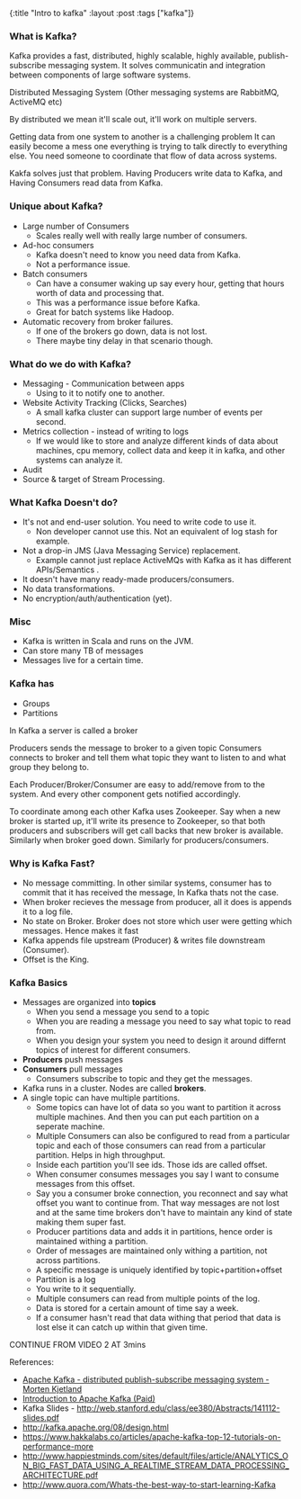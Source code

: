 {:title "Intro to kafka"
 :layout :post
 :tags  ["kafka"]}

### What is Kafka?
Kafka provides a fast, distributed, highly scalable, highly available, publish-subscribe messaging system. It solves communicatin and integration between components of large software systems.

Distributed Messaging System
(Other messaging systems are RabbitMQ, ActiveMQ etc)

By distributed we mean it'll scale out, it'll work on multiple servers.

Getting data from one system to another is a challenging problem
It can easily become a mess one everything is trying to talk directly to everything else. You need someone to coordinate that flow of data across systems.

Kakfa solves just that problem. Having Producers write data to Kafka, and Having Consumers read data from Kafka.


### Unique about Kafka?

* Large number of Consumers
	* Scales really well with really large number of consumers.
* Ad-hoc consumers
	* Kafka doesn't need to know you need data from Kafka.
	* Not a performance issue.
* Batch consumers
	* Can have a consumer waking up say every hour, getting that hours worth of data and processing that.
	* This was a performance issue before Kafka.
	* Great for batch systems like Hadoop.
* Automatic recovery from broker failures.
	* If one of the brokers go down, data is not lost.
	* There maybe tiny delay in that scenario though.

### What do we do with Kafka?
* Messaging - Communication between apps
	* Using to it to notify one to another.
* Website Activity Tracking (Clicks, Searches)
	* A small kafka cluster can support large number of events per second.
* Metrics collection - instead of writing to logs
	* If we would like to store and analyze different kinds of data about machines, cpu memory, collect data and keep it in kafka, and other systems can analyze it.
* Audit
* Source & target of Stream Processing.

### What Kafka Doesn't do?
* It's not and end-user solution. You need to write code to use it.
	* Non developer cannot use this. Not an equivalent of log stash for example.
* Not a drop-in JMS (Java Messaging Service) replacement.
	* Example cannot just replace ActiveMQs with Kafka as it has different APIs/Semantics	.
* It doesn't have many ready-made producers/consumers.
* No data transformations.
* No encryption/auth/authentication (yet).
	
### Misc
* Kafka is written in Scala and runs on the JVM.
* Can store many TB of messages
* Messages live for a certain time.

### Kafka has

* Groups
* Partitions

In Kafka a server is called a broker

Producers sends the message to broker to a given topic
Consumers connects to broker and tell them what topic they want to listen to and what group they belong to.

Each Producer/Broker/Consumer are easy to add/remove from to the system. And every other component gets notified accordingly.

To coordinate among each other Kafka uses Zookeeper.
Say when a new broker is started up, it'll write its presence to Zookeeper, so that both producers and subscribers will get call backs that new broker is available. Similarly when broker goed down. Similarly for producers/consumers.

### Why is Kafka Fast?

* No message committing. In other similar systems, consumer has to commit that it has received the message, In Kafka thats not the case.
* When broker recieves the message from producer, all it does is appends it to a log file. 
* No state on Broker. Broker does not store which user were getting which messages. Hence makes it fast
* Kafka appends file upstream (Producer) & writes file downstream (Consumer).
* Offset is the King.

### Kafka Basics

* Messages are organized into **topics**
	* When you send a message you send to a topic
	* When you are reading a message you need to say what topic to read from.
	* When you design your system you need to design it around differnt topics of interest for different consumers.
* **Producers** push messages
* **Consumers** pull messages
	* Consumers subscribe to topic and they get the messages.
* Kafka runs in a cluster. Nodes are called **brokers**.
* A single topic can have multiple partitions.
	* Some topics can have lot of data so you want to partition it across multiple machines. And then you can put each partition on a seperate machine.
	* Multiple Consumers can also be configured to read from a particular topic and each of those consumers can read from a particular partition. Helps in high throughput.
	* Inside each partition you'll see ids. Those ids are called offset.
	* When consumer consumes messages you say I want to consume messages from this offset.
	* Say you a consumer broke connection, you reconnect and say what offset you want to continue from. That way messages are not lost and at the same time brokers don't have to maintain any kind of state making them super fast.
	* Producer partitions data and adds it in partitions, hence order is maintained withing a partition.
	* Order of messages are maintained only withing a partition, not across partitions.
	* A specific message is uniquely identified by topic+partition+offset
	* Partition is a log
	* You write to it sequentially.
	* Multiple consumers can read from multiple points of the log.
	* Data is stored for a certain amount of time say a week.
	* If a consumer hasn't read that data withing that period that data is lost else it can catch up within that given time.

	
CONTINUE FROM VIDEO 2 AT 3mins
	
References:

* [Apache Kafka - distributed publish-subscribe messaging system - Morten Kjetland](https://vimeo.com/62298867)
* [Introduction to Apache Kafka (Paid)](http://shop.oreilly.com/product/0636920038603.do)
* Kafka Slides - http://web.stanford.edu/class/ee380/Abstracts/141112-slides.pdf
* http://kafka.apache.org/08/design.html
* https://www.hakkalabs.co/articles/apache-kafka-top-12-tutorials-on-performance-more
* http://www.happiestminds.com/sites/default/files/article/ANALYTICS_ON_BIG_FAST_DATA_USING_A_REALTIME_STREAM_DATA_PROCESSING_ARCHITECTURE.pdf
* http://www.quora.com/Whats-the-best-way-to-start-learning-Kafka